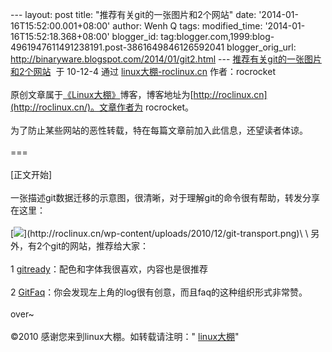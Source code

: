 --- layout: post title: "推荐有关git的一张图片和2个网站" date:
'2014-01-16T15:52:00.001+08:00' author: Wenh Q tags: modified\_time:
'2014-01-16T15:52:18.368+08:00' blogger\_id:
tag:blogger.com,1999:blog-4961947611491238191.post-3861649846126592041
blogger\_orig\_url: http://binaryware.blogspot.com/2014/01/git2.html ---
[推荐有关git的一张图片和2个网站](http://roclinux.cn/?p=2115)  于 10-12-4
通过 [linux大棚-roclinux.cn](http://roclinux.cn/) 作者：rocrocket\
\
原创文章属于[《Linux大棚》](http://roclinux.cn/)博客，博客地址为[http://roclinux.cn](http://roclinux.cn/)。文章作者为
rocrocket。\
\
为了防止某些网站的恶性转载，特在每篇文章前加入此信息，还望读者体谅。\
\
===\
\
[正文开始]\
\
一张描述git数据迁移的示意图，很清晰，对于理解git的命令很有帮助，转发分享在这里：\
\
[![](https://images-blogger-opensocial.googleusercontent.com/gadgets/proxy?url=http%3A%2F%2Froclinux.cn%2Fwp-content%2Fuploads%2F2010%2F12%2Fgit-transport.png&container=blogger&gadget=a&rewriteMime=image%2F*)](http://roclinux.cn/wp-content/uploads/2010/12/git-transport.png)\
\
另外，有2个git的网站，推荐给大家：\
\
1
[gitready](http://www.gitready.com/)：配色和字体我很喜欢，内容也是很推荐\
\
2
[GitFaq](https://git.wiki.kernel.org/index.php/GitFaq#Git_push_fails_with_.22fatal:_The_remote_end_hung_up_unexpectedly.22.3F)：你会发现左上角的log很有创意，而且faq的这种组织形式非常赞。\
\
over\~\
\
©2010 感谢您来到linux大棚。如转载请注明："
[linux大棚](http://roclinux.cn/)"
